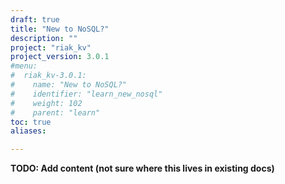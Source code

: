 ```yaml
---
draft: true
title: "New to NoSQL?"
description: ""
project: "riak_kv"
project_version: 3.0.1
#menu:
#  riak_kv-3.0.1:
#    name: "New to NoSQL?"
#    identifier: "learn_new_nosql"
#    weight: 102
#    parent: "learn"
toc: true
aliases:

---
```


**TODO: Add content (not sure where this lives in existing docs)**



